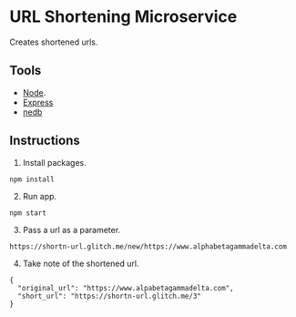 URL Shortening Microservice
==========================

Creates shortened urls.

## Tools

* [Node](https://nodejs.org).
* [Express](https://expressjs.com/)
* [nedb](https://github.com/louischatriot/nedb)

## Instructions

1. Install packages.

`npm install`

2. Run app.

`npm start`
   
3. Pass a url as a parameter.

`https://shortn-url.glitch.me/new/https://www.alphabetagammadelta.com`

4. Take note of the shortened url.

```
{
  "original_url": "https://www.alpabetagammadelta.com",
  "short_url": "https://shortn-url.glitch.me/3"
}
```
